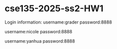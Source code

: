 # cse135-2025-ss2-HW1

Login information: 
username:grader
password:8888

username:nicole
password:8888

username:yanhua
password:8888

